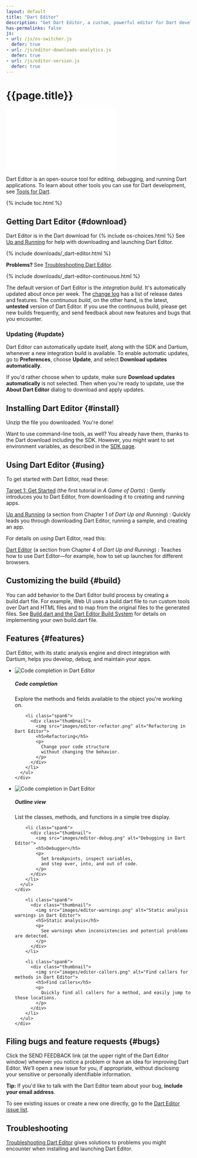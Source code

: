 ```yaml
---
layout: default
title: "Dart Editor"
description: "Get Dart Editor, a custom, powerful editor for Dart developers."
has-permalinks: false
js:
- url: /js/os-switcher.js
  defer: true
- url: /js/editor-downloads-analytics.js
  defer: true
- url: /js/editor-version.js
  defer: true
---
```


# {{page.title}} 

<div class="pull-right">
  <iframe width="300" height="169" src="//www.youtube.com/embed/VQLdm8BY1Ao?vq=hd720" frameborder="0" allowfullscreen></iframe>
</div>

Dart Editor is an open-source tool for
editing, debugging, and running Dart applications.
To learn about other tools you can use for Dart development,
see <a href="/tools/">Tools for Dart</a>.
  
{% include toc.html %}


## Getting Dart Editor {#download}

<p>
Dart Editor is in the Dart download for
{% include os-choices.html %}
See <a href="/docs/dart-up-and-running/contents/ch01.html#ch01-editor">Up and Running</a>
for help with downloading and launching Dart Editor.
</p>

<p>
  {% include downloads/_dart-editor.html %}
</p>

<aside class="alert alert-info">
  <b> Problems? </b>
  See <a href="troubleshoot.html">Troubleshooting Dart Editor</a>.
</aside>

<p>
  {% include downloads/_dart-editor-continuous.html %}
</p>

<p>
The default version of Dart Editor
is the <em>integration build</em>.
It's automatically updated about once per week.
The
<a target="_blank"
  href="{{ site.custom.downloads.editor-url-prefix }}-integration/latest/changelog.html">change log</a>
has a list of release dates and features.
The <em>continuous build</em>, on the other hand, is the
latest, <b>untested</b> version of Dart Editor.
If you use the continuous build, please get new builds frequently,
and send feedback about new features and bugs that you encounter.
</p>


### Updating {#update}

<p>
  Dart Editor can automatically update itself,
  along with the SDK and Dartium,
  whenever a new integration build is available.
  To enable automatic updates,
  go to <b>Preferences</b>, choose <b>Update</b>, and
  select <b>Download updates automatically</b>.
</p>

<p>
  If you'd rather choose when to update,
  make sure <b>Download updates automatically</b> is not selected.
  Then when you're ready to update,
  use the <b>About Dart Editor</b> dialog
  to download and apply updates.
</p>


## Installing Dart Editor {#install}

<p>
  Unzip the file you downloaded. You're done!
</p>

<p>
  Want to use command-line tools, as well?
  You already have them, thanks to the Dart download including the SDK.
  However, you might want to set environment variables,
  as described in the <a href="/tools/sdk/">SDK page</a>.
</p>


## Using Dart Editor {#using}

To get started with Dart Editor,
read these:

[Target 1: Get Started](http://www.dartlang.org/docs/tutorials/get-started/) (the first tutorial in _A Game of Darts_)
: Gently introduces you to Dart Editor,
  from downloading it to creating and running apps.

[Up and Running](/docs/dart-up-and-running/contents/ch01.html#ch01-editor) (a section from Chapter 1 of _Dart Up and Running_)
: Quickly leads you through downloading Dart Editor,
  running a sample,
  and creating an app.

For details on _using_ Dart Editor,
read this:

[Dart Editor](/docs/dart-up-and-running/contents/ch04-tools-editor.html) (a section from Chapter 4 of _Dart Up and Running_)
: Teaches how to use Dart Editor—for example,
  how to set up launches for different browsers.


## Customizing the build {#build}

You can add behavior to the Dart Editor build process
by creating a build.dart file.
For example,
Web UI uses a build.dart file to run custom tools over Dart and HTML files
and to map from the original files to the generated files.
See [Build.dart and the Dart Editor Build System](build.html)
for details on implementing your own build.dart file.


## Features {#features}

  <p>
    Dart Editor,
    with its static analysis engine
    and direct integration with Dartium,
    helps you develop, debug, and maintain your apps.
  </p>  

  <div class="row">
    <div class="span12">
      <ul class="thumbnails">
        <li class="span6">
          <div class="thumbnail">
            <img src="images/editor-code-completion.png" alt="Code completion in Dart Editor">
            <h5>Code completion</h5>
            <p>
              Explore the methods and fields
              available to the object you're working on.
            </p>
          </div>
        </li>

        <li class="span6">
          <div class="thumbnail">
            <img src="images/editor-refactor.png" alt="Refactoring in Dart Editor">
            <h5>Refactoring</h5>
            <p>
              Change your code structure
              without changing the behavior.
            </p>
          </div>
        </li>
      </ul>
    </div>
  </div>

  <div class="row">
    <div class="span12">
      <ul class="thumbnails">
        <li class="span6">
          <div class="thumbnail">
            <img src="images/editor-outline.png" alt="Code completion in Dart Editor">
            <h5>Outline view</h5>
            <p>
              List the classes,
              methods, and functions
              in a simple tree display.
            </p>
          </div>
        </li>

        <li class="span6">
          <div class="thumbnail">
            <img src="images/editor-debug.png" alt="Debugging in Dart Editor">
            <h5>Debugger</h5>
            <p>
              Set breakpoints, inspect variables,
              and step over, into, and out of code.
            </p>
          </div>
        </li>
      </ul>
    </div>
  </div>

  <div class="row">
    <div class="span12">
      <ul class="thumbnails">

        <li class="span6">
          <div class="thumbnail">
            <img src="images/editor-warnings.png" alt="Static analysis warnings in Dart Editor">
            <h5>Static analysis</h5>
            <p>
              See warnings when inconsistencies and potential problems are detected.
            </p>
          </div>
        </li>

        <li class="span6">
          <div class="thumbnail">
            <img src="images/editor-callers.png" alt="Find callers for methods in Dart Editor">
            <h5>Find callers</h5>
            <p>
              Quickly find all callers for a method, and easily jump to those locations.
            </p>
          </div>
        </li>
      </ul>
    </div>
  </div>


## Filing bugs and feature requests {#bugs}

<p>
  Click the SEND FEEDBACK link
  (at the upper right of the Dart Editor window)
  whenever you notice a problem
  or have an idea for improving Dart Editor.
  We’ll open a new issue for you, if appropriate,
  without disclosing your sensitive or personally identifiable information.
</p>

<aside class="alert alert-info">
  <b>Tip:</b>
  If you'd like to talk with the Dart Editor team about your bug,
  <b>include your email address</b>.
</aside>

<p>
  To see existing issues or create a new one directly,
  go to the
  <a href="https://code.google.com/p/dart/issues/list?can=2&amp;q=label%3AArea-Editor">Dart Editor issue list</a>.
</p>


## Troubleshooting

[Troubleshooting Dart Editor](troubleshoot.html)
gives solutions to problems you might encounter
when installing and launching Dart Editor.

